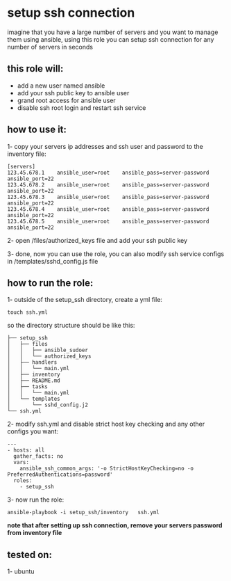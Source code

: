 # setup ssh connection
imagine that you have a large number of servers and you want to manage them using ansible, using this role
you can setup ssh connection for any number of servers in seconds


## this role will:
+ add a new user named ansible
+ add your ssh public key to ansible user
+ grand root access for ansible user
+ disable ssh root login and restart ssh service


## how to use it:
1- copy your servers ip addresses and ssh user and password to the inventory file:

    [servers]
    123.45.678.1    ansible_user=root    ansible_pass=server-password   ansible_port=22
    123.45.678.2    ansible_user=root    ansible_pass=server-password   ansible_port=22
    123.45.678.3    ansible_user=root    ansible_pass=server-password   ansible_port=22
    123.45.678.4    ansible_user=root    ansible_pass=server-password   ansible_port=22
    123.45.678.5    ansible_user=root    ansible_pass=server-password   ansible_port=22
    
2- open /files/authorized_keys file and add your ssh public key

3- done, now you can use the role, you can also modify ssh service configs in /templates/sshd_config.js file



## how to run the role:
1- outside of the setup_ssh directory, create a yml file:

    touch ssh.yml
    
so the directory structure should be like this:
    
    ├── setup_ssh
    │   ├── files
    │   │   ├── ansible_sudoer
    │   │   └── authorized_keys
    │   ├── handlers
    │   │   └── main.yml
    │   ├── inventory
    │   ├── README.md
    │   ├── tasks
    │   │   └── main.yml
    │   └── templates
    │       └── sshd_config.j2
    └── ssh.yml
    
2- modify ssh.yml and disable strict host key checking and any other configs you want:

    ---
    - hosts: all
      gather_facts: no
      vars:
        ansible_ssh_common_args: '-o StrictHostKeyChecking=no -o PreferredAuthentications=password'
      roles:
        - setup_ssh

3- now run the role:

    ansible-playbook -i setup_ssh/inventory   ssh.yml

**note that after setting up ssh connection, remove your servers password from inventory file**

## tested on:
1- ubuntu

